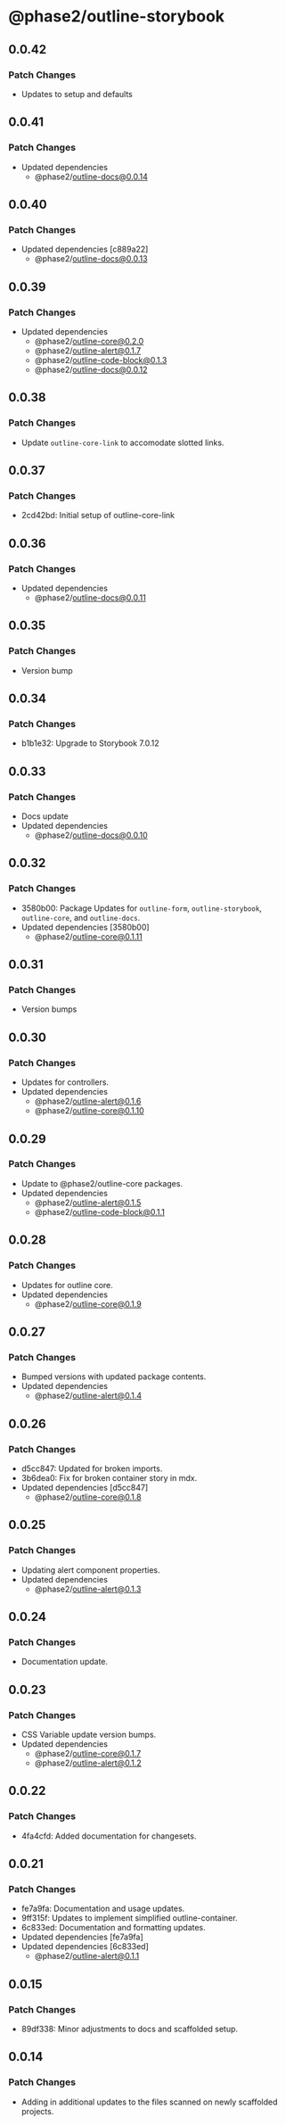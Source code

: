 # @phase2/outline-storybook

## 0.0.42

### Patch Changes

- Updates to setup and defaults

## 0.0.41

### Patch Changes

- Updated dependencies
  - @phase2/outline-docs@0.0.14

## 0.0.40

### Patch Changes

- Updated dependencies [c889a22]
  - @phase2/outline-docs@0.0.13

## 0.0.39

### Patch Changes

- Updated dependencies
  - @phase2/outline-core@0.2.0
  - @phase2/outline-alert@0.1.7
  - @phase2/outline-code-block@0.1.3
  - @phase2/outline-docs@0.0.12

## 0.0.38

### Patch Changes

- Update `outline-core-link` to accomodate slotted links.

## 0.0.37

### Patch Changes

- 2cd42bd: Initial setup of outline-core-link

## 0.0.36

### Patch Changes

- Updated dependencies
  - @phase2/outline-docs@0.0.11

## 0.0.35

### Patch Changes

- Version bump

## 0.0.34

### Patch Changes

- b1b1e32: Upgrade to Storybook 7.0.12

## 0.0.33

### Patch Changes

- Docs update
- Updated dependencies
  - @phase2/outline-docs@0.0.10

## 0.0.32

### Patch Changes

- 3580b00: Package Updates for `outline-form`, `outline-storybook`, `outline-core`, and `outline-docs`.
- Updated dependencies [3580b00]
  - @phase2/outline-core@0.1.11

## 0.0.31

### Patch Changes

- Version bumps

## 0.0.30

### Patch Changes

- Updates for controllers.
- Updated dependencies
  - @phase2/outline-alert@0.1.6
  - @phase2/outline-core@0.1.10

## 0.0.29

### Patch Changes

- Update to @phase2/outline-core packages.
- Updated dependencies
  - @phase2/outline-alert@0.1.5
  - @phase2/outline-code-block@0.1.1

## 0.0.28

### Patch Changes

- Updates for outline core.
- Updated dependencies
  - @phase2/outline-core@0.1.9

## 0.0.27

### Patch Changes

- Bumped versions with updated package contents.
- Updated dependencies
  - @phase2/outline-alert@0.1.4

## 0.0.26

### Patch Changes

- d5cc847: Updated for broken imports.
- 3b6dea0: Fix for broken container story in mdx.
- Updated dependencies [d5cc847]
  - @phase2/outline-core@0.1.8

## 0.0.25

### Patch Changes

- Updating alert component properties.
- Updated dependencies
  - @phase2/outline-alert@0.1.3

## 0.0.24

### Patch Changes

- Documentation update.

## 0.0.23

### Patch Changes

- CSS Variable update version bumps.
- Updated dependencies
  - @phase2/outline-core@0.1.7
  - @phase2/outline-alert@0.1.2

## 0.0.22

### Patch Changes

- 4fa4cfd: Added documentation for changesets.

## 0.0.21

### Patch Changes

- fe7a9fa: Documentation and usage updates.
- 9ff315f: Updates to implement simplified outline-container.
- 6c833ed: Documentation and formatting updates.
- Updated dependencies [fe7a9fa]
- Updated dependencies [6c833ed]
  - @phase2/outline-alert@0.1.1

## 0.0.15

### Patch Changes

- 89df338: Minor adjustments to docs and scaffolded setup.

## 0.0.14

### Patch Changes

- Adding in additional updates to the files scanned on newly scaffolded projects.
